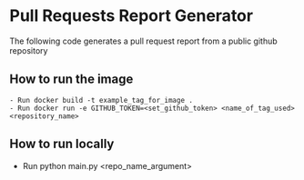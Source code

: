 # Pull Requests Report Generator

The following code generates a pull request report from a public github repository

## How to run the image

    - Run docker build -t example_tag_for_image .
    - Run docker run -e GITHUB_TOKEN=<set_github_token> <name_of_tag_used> <repository_name>

## How to run locally

- Run python main.py <repo_name_argument>
